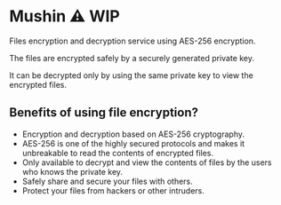 # Mushin :warning: WIP

Files encryption and decryption service using AES-256 encryption. 

The files are encrypted safely by a securely generated private key. 

It can be decrypted only by using the same private key to view the encrypted files.

## Benefits of using file encryption?

* Encryption and decryption based on AES-256 cryptography. 
* AES-256 is one of the highly secured protocols and makes it unbreakable to read the contents of encrypted files.
* Only available to decrypt and view the contents of files by the users who knows the private key.
* Safely share and secure your files with others.
* Protect your files from hackers or other intruders.
